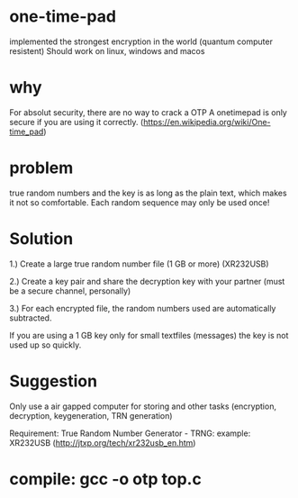 # one-time-pad
implemented the strongest encryption in the world (quantum computer resistent)
Should work on linux, windows and macos

# why
For absolut security, there are no way to crack a OTP
A onetimepad is only secure if you are using it correctly. (https://en.wikipedia.org/wiki/One-time_pad)

# problem
true random numbers and the key is as long as the plain text, which makes it not so comfortable.
Each random sequence may only be used once!

# Solution
1.) Create a large true random number file (1 GB or more) (XR232USB)

2.) Create a key pair and share the decryption key with your partner (must be a secure channel, personally)

3.) For each encrypted file, the random numbers used are automatically subtracted.


If you are using a 1 GB key only for small textfiles (messages) the key is not used up so quickly.

# Suggestion
Only use a air gapped computer for storing and other tasks (encryption, decryption, keygeneration, TRN generation)

Requirement: True Random Number Generator - TRNG: example: XR232USB (http://jtxp.org/tech/xr232usb_en.htm)

# compile: gcc -o otp top.c

